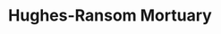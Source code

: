 ---
title: "Hughes-Ransom Mortuary"
url: /astoria/hughes-ransom-mortuary/
shop: funeral directors
---
